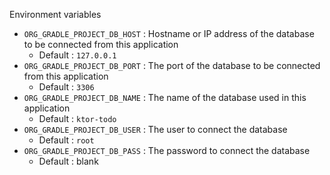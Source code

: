 Environment variables
- `ORG_GRADLE_PROJECT_DB_HOST` : Hostname or IP address of the database to be connected from this application
    - Default : `127.0.0.1` 
- `ORG_GRADLE_PROJECT_DB_PORT` : The port of the database to be connected from this application
    - Default : `3306`
- `ORG_GRADLE_PROJECT_DB_NAME` : The name of the database used in this application
    - Default : `ktor-todo`
- `ORG_GRADLE_PROJECT_DB_USER` : The user to connect the database
    - Default : `root`
- `ORG_GRADLE_PROJECT_DB_PASS` : The password to connect the database
    - Default : blank